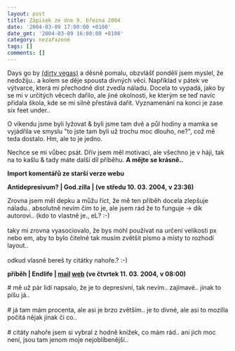 ```yaml
---
layout: post
title: Zápisek ze dne 9. března 2004
date: '2004-03-09 17:00:00 +0100'
date_gmt: '2004-03-09 16:00:00 +0100'
category: nezařazené
tags: []
comments: []
---
```

<p>Days go by <a href="http://www.lyricsdomain.com/4/dirty_vegas/days_go_by.html">(dirty vegas)</a> a děsně pomalu,  obzvlášť pondělí jsem myslel, že nedožiju.. a kolem se děje spousta divných věcí. Například v pátek ve výtvarce,  která mi přechodně dist zvedla náladu. Docela  to vypadá, jako by se mi v určitých věcech dařilo, ale jiné okolnosti, ke kterým se teď navíc přidala škola, kde  se mi silně přestává dařit. Vyznamenání na konci je zase six feet under..</p>
<p>O víkendu jsme byli lyžovat &amp; byli jsme tam dvě a půl hodiny a mamka se vyjádřila ve smyslu &quot;to jste tam byli  už trochu moc dlouho, ne?&quot;, což mě teda dostalo. Hm, ale to je jedno.</p>
<p>Nechce se mi vůbec psát. Dřív jsem měl motivaci, ale všechno je v háji, tak na to kašlu &amp; tady máte další  díl příběhu. <strong>A mějte se krásně..</strong></p>
<p>  <? include "part3.txt"; ?>
<div class="import-komentaru">
<p><strong>Import komentářů ze starší verze webu</strong></p>
<div class="comment">
<p style="font-weight:bold"><span class="compredmet">Antidepresivum?</span> | <span class="comname">God.zilla</span> | (ve&nbsp;středu&nbsp;10.&nbsp;03.&nbsp;2004,&nbsp;v&nbsp;23:36)</p>
<p>Zrovna jsem měl depku a můžu říct, že mě ten příběh docela zlepšuje náladu.. absolutně nevím čím to je, ale jsem rád že to funguje -&gt; dík autorovi.. (kdo to vlastně je., eL? :-) <br>  <br> taky mi zrovna vyasociovalo, že bys mohl používat na určení velikosti px nebo em, aby to bylo čitelné tak musím zvětšit písmo a místy to rozhodí layout.. <br>  <br> odkud vlasně bereš ty citátky nahoře.? :-) </p>
</div>
<div class="comment">
<p style="font-weight:bold"><span class="compredmet">příběh</span> | <span class="comname">Endlife</span> |  <a href="mailto:jan.martinek@post.cz">mail</a>  <a href="http://podnebi.wz.cz">web</a> (ve&nbsp;čtvrtek&nbsp;11.&nbsp;03.&nbsp;2004,&nbsp;v&nbsp;08:00)</p>
<p># mě už pár lidí napsalo, že je to depresivní, tak nevím.. zajímavé.. jinak to píšu já.. <br>  <br> # já tam mám procenta, ale asi je brzo zvětším.. je to divné, ale asi to mozilla počítá nějak jinak či co.. <br>  <br> # citáty nahoře jsem si vybral z hodně knížek, co mám rád.. ani jich moc není, jsou tam jenom moje nejoblíbenější.. </p>
</div>
</div>
